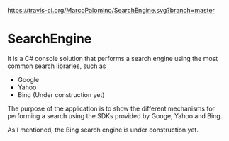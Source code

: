 https://travis-ci.org/MarcoPalomino/SearchEngine.svg?branch=master

# SearchEngine

It is a C# console solution that performs a search engine using the most common search libraries, such as

* Google
* Yahoo
* Bing (Under construction yet)

The purpose of the application is to show the different mechanisms for performing a search using the SDKs provided by Googe, Yahoo and Bing.

As I mentioned, the Bing search engine is under construction yet.
